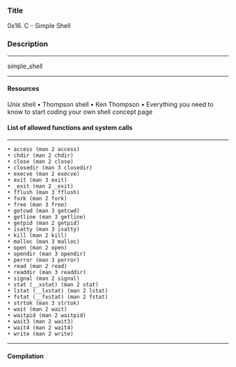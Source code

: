 
### Title 

0x16. C - Simple Shell

### Description

------------

simple_shell


------------


#### Resources

Unix shell 
    • Thompson shell 
    • Ken Thompson 
    • Everything you need to know to start coding your own shell concept page 



#### List of allowed functions and system calls


------------
	
    • access (man 2 access) 
    • chdir (man 2 chdir) 
    • close (man 2 close) 
    • closedir (man 3 closedir) 
    • execve (man 2 execve) 
    • exit (man 3 exit) 
    • _exit (man 2 _exit) 
    • fflush (man 3 fflush) 
    • fork (man 2 fork) 
    • free (man 3 free) 
    • getcwd (man 3 getcwd) 
    • getline (man 3 getline) 
    • getpid (man 2 getpid) 
    • isatty (man 3 isatty) 
    • kill (man 2 kill) 
    • malloc (man 3 malloc) 
    • open (man 2 open) 
    • opendir (man 3 opendir) 
    • perror (man 3 perror) 
    • read (man 2 read) 
    • readdir (man 3 readdir) 
    • signal (man 2 signal) 
    • stat (__xstat) (man 2 stat) 
    • lstat (__lxstat) (man 2 lstat) 
    • fstat (__fxstat) (man 2 fstat) 
    • strtok (man 3 strtok) 
    • wait (man 2 wait) 
    • waitpid (man 2 waitpid) 
    • wait3 (man 2 wait3) 
    • wait4 (man 2 wait4) 
    • write (man 2 write) 



------------

#### Compilation
